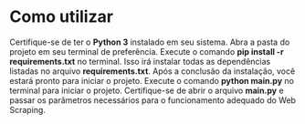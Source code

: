 # Como utilizar

Certifique-se de ter o **Python 3** instalado em seu sistema.
Abra a pasta do projeto em seu terminal de preferência.
Execute o comando **pip install -r requirements.txt** no terminal. Isso irá instalar todas as dependências listadas no arquivo **requirements.txt**.
Após a conclusão da instalação, você estará pronto para iniciar o projeto.
Execute o comando **python main.py** no terminal para iniciar o projeto.
Certifique-se de abrir o arquivo **main.py** e passar os parâmetros necessários para o funcionamento adequado do Web Scraping.
